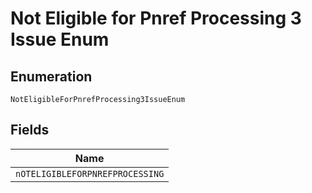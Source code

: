 
# Not Eligible for Pnref Processing 3 Issue Enum

## Enumeration

`NotEligibleForPnrefProcessing3IssueEnum`

## Fields

| Name |
|  --- |
| `nOTELIGIBLEFORPNREFPROCESSING` |


